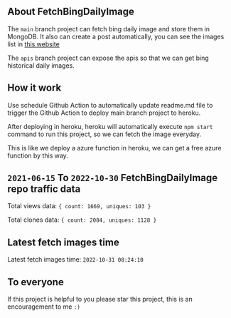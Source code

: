 ## About FetchBingDailyImage

The `main` branch project can fetch bing daily image and store them in MongoDB.
It also can create a post automatically, you can see the images list in [this website](https://oursalbum.netlify.app)

The `apis` branch project can expose the apis so that we can get bing historical daily images.

## How it work

Use schedule Github Action to automatically update readme.md file to trigger the Github Action to deploy main branch project to heroku.

After deploying in heroku, heroku will automatically execute `npm start` command to run this project, so we can fetch the image everyday.

This is like we deploy a azure function in heroku, we can get a free azure function by this way.

## `2021-06-15` To `2022-10-30` FetchBingDailyImage repo traffic data

Total views data: `{ count: 1669, uniques: 103 }`

Total clones data: `{ count: 2084, uniques: 1128 }`

## Latest fetch images time

Latest fetch images time: `2022-10-31 08:24:10`

## To everyone

If this project is helpful to you please star this project, this is an encouragement to me `:)`



